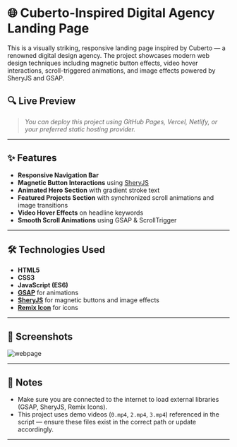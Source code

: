# 🌐 Cuberto-Inspired Digital Agency Landing Page

This is a visually striking, responsive landing page inspired by Cuberto — a renowned digital design agency. The project showcases modern web design techniques including magnetic button effects, video hover interactions, scroll-triggered animations, and image effects powered by SheryJS and GSAP.

## 🔍 Live Preview

> *You can deploy this project using GitHub Pages, Vercel, Netlify, or your preferred static hosting provider.*

---

## ✨ Features

* **Responsive Navigation Bar**
* **Magnetic Button Interactions** using [SheryJS](https://sheryjs.dev/)
* **Animated Hero Section** with gradient stroke text
* **Featured Projects Section** with synchronized scroll animations and image transitions
* **Video Hover Effects** on headline keywords
* **Smooth Scroll Animations** using GSAP & ScrollTrigger

---

## 🛠️ Technologies Used

* **HTML5**
* **CSS3**
* **JavaScript (ES6)**
* **[GSAP](https://greensock.com/gsap/)** for animations
* **[SheryJS](https://sheryjs.dev/)** for magnetic buttons and image effects
* **[Remix Icon](https://remixicon.com/)** for icons

---
## 🔮 Screenshots

![webpage](https://github.com/user-attachments/assets/dffbe7f2-5b9f-4544-b002-e157605da14f)


---

## 📌 Notes

* Make sure you are connected to the internet to load external libraries (GSAP, SheryJS, Remix Icons).
* This project uses demo videos (`0.mp4`, `2.mp4`, `3.mp4`) referenced in the script — ensure these files exist in the correct path or update accordingly.

---

